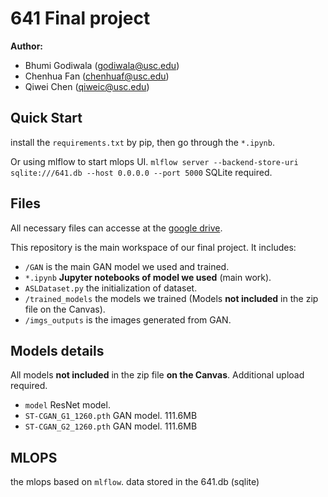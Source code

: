 # 641 Final project

**Author:**

- Bhumi Godiwala (godiwala@usc.edu)
- Chenhua Fan (chenhuaf@usc.edu)
- Qiwei Chen (qiweic@usc.edu)

## Quick Start

install the `requirements.txt` by pip, then go through the `*.ipynb`.

Or using mlflow to start mlops UI. `mlflow server --backend-store-uri sqlite:///641.db --host 0.0.0.0 --port 5000` SQLite required.

## Files

All necessary files can accesse at the [google drive](https://drive.google.com/drive/u/1/folders/1fRewkkPJ_-huQXFKB7dzuzB_cuPkU5oF).

This repository is the main workspace of our final project. It includes:

- `/GAN` is the main GAN model we used and trained.
- `*.ipynb` **Jupyter notebooks of model we used** (main work).
- `ASLDataset.py` the initialization of dataset.
- `/trained_models` the models we trained (Models **not included** in the zip file on the Canvas).
- `/imgs_outputs` is the images generated from GAN.

## Models details

All models **not included** in the zip file **on the Canvas**. Additional upload required.

- `model` ResNet model.
- `ST-CGAN_G1_1260.pth` GAN model. 111.6MB
- `ST-CGAN_G2_1260.pth` GAN model. 111.6MB

## MLOPS

the mlops based on `mlflow`. data stored in the 641.db (sqlite)
